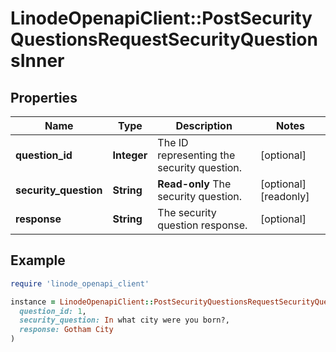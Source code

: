 # LinodeOpenapiClient::PostSecurityQuestionsRequestSecurityQuestionsInner

## Properties

| Name | Type | Description | Notes |
| ---- | ---- | ----------- | ----- |
| **question_id** | **Integer** | The ID representing the security question. | [optional] |
| **security_question** | **String** | __Read-only__ The security question. | [optional][readonly] |
| **response** | **String** | The security question response. | [optional] |

## Example

```ruby
require 'linode_openapi_client'

instance = LinodeOpenapiClient::PostSecurityQuestionsRequestSecurityQuestionsInner.new(
  question_id: 1,
  security_question: In what city were you born?,
  response: Gotham City
)
```

